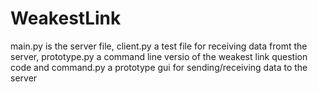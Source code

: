 WeakestLink
===========

main.py is the server file, client.py a test file for receiving data fromt the server, prototype.py a command line versio of the weakest link question code and command.py a prototype gui for sending/receiving data to the server
